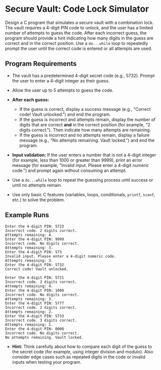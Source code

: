 # Secure Vault: Code Lock Simulator

Design a C program that simulates a secure vault with a combination lock. The vault requires a 4-digit PIN code to unlock, and the user has a limited number of attempts to guess the code. After each incorrect guess, the program should provide a hint indicating how many digits in the guess are correct and in the correct position. Use a `do...while` loop to repeatedly prompt the user until the correct code is entered or all attempts are used.

## Program Requirements

* The vault has a predetermined 4-digit secret code (e.g., 5732). Prompt the user to enter a 4-digit integer as their guess.
* Allow the user up to 5 attempts to guess the code.
* **After each guess:**

  * If the guess is correct, display a success message (e.g., "Correct code! Vault unlocked.") and end the program.
  * If the guess is incorrect and attempts remain, display the number of digits that are correct **and** in the correct position (for example, "2 digits correct."). Then indicate how many attempts are remaining.
  * If the guess is incorrect and no attempts remain, display a failure message (e.g., "No attempts remaining. Vault locked.") and end the program.
* **Input validation:** If the user enters a number that is not a 4-digit integer (for example, less than 1000 or greater than 9999), print an error message (for example, "Invalid input. Please enter a 4-digit numeric code.") and prompt again without consuming an attempt.
* Use a `do...while` loop to repeat the guessing process until success or until no attempts remain.
* Use only basic C features (variables, loops, conditionals, `printf`, `scanf`, etc.) to solve the problem.

## Example Runs

```
Enter the 4-digit PIN: 5723
Incorrect code. 2 digits correct.
Attempts remaining: 4.
Enter the 4-digit PIN: 9999
Incorrect code. No digits correct.
Attempts remaining: 3.
Enter the 4-digit PIN: 573
Invalid input. Please enter a 4-digit numeric code.
Attempts remaining: 3.
Enter the 4-digit PIN: 5732
Correct code! Vault unlocked.
```

```
Enter the 4-digit PIN: 5721
Incorrect code. 2 digits correct.
Attempts remaining: 4.
Enter the 4-digit PIN: 1000
Incorrect code. No digits correct.
Attempts remaining: 3.
Enter the 4-digit PIN: 5777
Incorrect code. 2 digits correct.
Attempts remaining: 2.
Enter the 4-digit PIN: 5733
Incorrect code. 3 digits correct.
Attempts remaining: 1.
Enter the 4-digit PIN: 0000
Incorrect code. No digits correct.
No attempts remaining. Vault locked.
```

* **Hint:** Think carefully about how to compare each digit of the guess to the secret code (for example, using integer division and modulo). Also consider edge cases such as repeated digits in the code or invalid inputs when testing your program.
